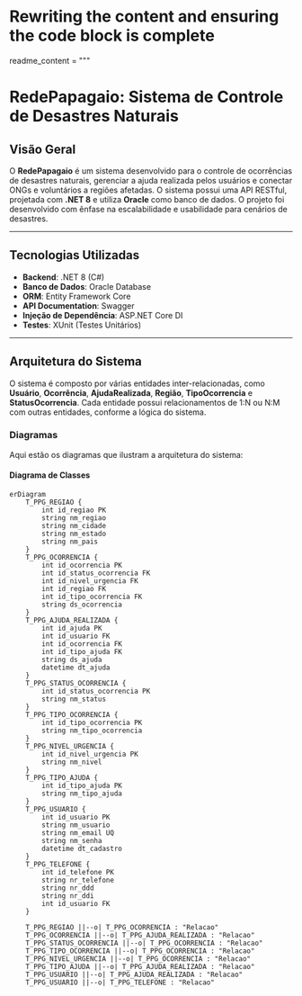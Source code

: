 # Rewriting the content and ensuring the code block is complete

readme_content = """
# **RedePapagaio: Sistema de Controle de Desastres Naturais**

## **Visão Geral**

O **RedePapagaio** é um sistema desenvolvido para o controle de ocorrências de desastres naturais, gerenciar a ajuda realizada pelos usuários e conectar ONGs e voluntários a regiões afetadas. O sistema possui uma API RESTful, projetada com **.NET 8** e utiliza **Oracle** como banco de dados. O projeto foi desenvolvido com ênfase na escalabilidade e usabilidade para cenários de desastres.

---

## **Tecnologias Utilizadas**

- **Backend**: .NET 8 (C#)
- **Banco de Dados**: Oracle Database
- **ORM**: Entity Framework Core
- **API Documentation**: Swagger
- **Injeção de Dependência**: ASP.NET Core DI
- **Testes**: XUnit (Testes Unitários)

---

## **Arquitetura do Sistema**

O sistema é composto por várias entidades inter-relacionadas, como **Usuário**, **Ocorrência**, **AjudaRealizada**, **Região**, **TipoOcorrencia** e **StatusOcorrencia**. Cada entidade possui relacionamentos de 1:N ou N:M com outras entidades, conforme a lógica do sistema.

### **Diagramas**

Aqui estão os diagramas que ilustram a arquitetura do sistema:

#### **Diagrama de Classes**

```mermaid
erDiagram
    T_PPG_REGIAO {
        int id_regiao PK
        string nm_regiao
        string nm_cidade
        string nm_estado
        string nm_pais
    }
    T_PPG_OCORRENCIA {
        int id_ocorrencia PK
        int id_status_ocorrencia FK
        int id_nivel_urgencia FK
        int id_regiao FK
        int id_tipo_ocorrencia FK
        string ds_ocorrencia
    }
    T_PPG_AJUDA_REALIZADA {
        int id_ajuda PK
        int id_usuario FK
        int id_ocorrencia FK
        int id_tipo_ajuda FK
        string ds_ajuda
        datetime dt_ajuda
    }
    T_PPG_STATUS_OCORRENCIA {
        int id_status_ocorrencia PK
        string nm_status
    }
    T_PPG_TIPO_OCORRENCIA {
        int id_tipo_ocorrencia PK
        string nm_tipo_ocorrencia
    }
    T_PPG_NIVEL_URGENCIA {
        int id_nivel_urgencia PK
        string nm_nivel
    }
    T_PPG_TIPO_AJUDA {
        int id_tipo_ajuda PK
        string nm_tipo_ajuda
    }
    T_PPG_USUARIO {
        int id_usuario PK
        string nm_usuario
        string nm_email UQ
        string nm_senha
        datetime dt_cadastro
    }
    T_PPG_TELEFONE {
        int id_telefone PK
        string nr_telefone
        string nr_ddd
        string nr_ddi
        int id_usuario FK
    }

    T_PPG_REGIAO ||--o| T_PPG_OCORRENCIA : "Relacao"
    T_PPG_OCORRENCIA ||--o| T_PPG_AJUDA_REALIZADA : "Relacao"
    T_PPG_STATUS_OCORRENCIA ||--o| T_PPG_OCORRENCIA : "Relacao"
    T_PPG_TIPO_OCORRENCIA ||--o| T_PPG_OCORRENCIA : "Relacao"
    T_PPG_NIVEL_URGENCIA ||--o| T_PPG_OCORRENCIA : "Relacao"
    T_PPG_TIPO_AJUDA ||--o| T_PPG_AJUDA_REALIZADA : "Relacao"
    T_PPG_USUARIO ||--o| T_PPG_AJUDA_REALIZADA : "Relacao"
    T_PPG_USUARIO ||--o| T_PPG_TELEFONE : "Relacao"
```
